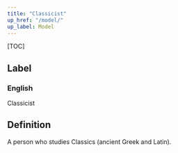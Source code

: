 ```yaml
---
title: "Classicist"
up_href: "/model/"
up_label: Model
---
```


[TOC]

## Label

### English
Classicist


## Definition
A person who studies Classics (ancient Greek and Latin). 


    
